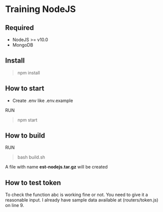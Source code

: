 # Training NodeJS

## Required
 - NodeJS >= v10.0
 - MongoDB

## Install

> npm install

## How to start
- Create .env like .env.example

RUN 
> npm start

## How to build
RUN
> bash build.sh

A file with name **est-nodejs.tar.gz** will be created

## How to test token
To check the function abc is working fine or not. You need to give it a reasonable input. I already have sample data available at (routers/token.js) on line 9.

